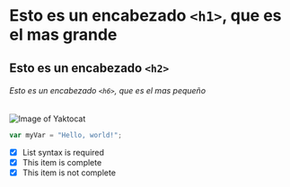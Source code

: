 # Esto es un encabezado `<h1>`, que es el mas grande

## Esto es un encabezado `<h2>`

###### Esto es un encabezado `<h6>`, que es el mas pequeño

![Image of Yaktocat](https://octodex.github.com/images/yaktocat.png)

``` javascript
var myVar = "Hello, world!";
```

- [x] List syntax is required
- [x] This item is complete
- [x] This item is not complete
